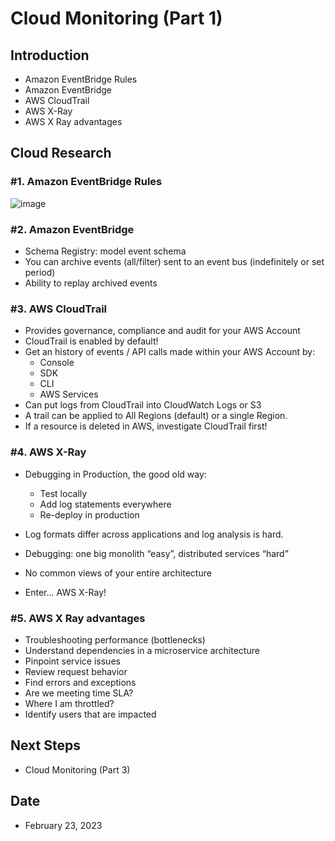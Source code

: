 # Cloud Monitoring (Part 1)


## Introduction


- Amazon EventBridge Rules
- Amazon EventBridge
- AWS CloudTrail
- AWS X-Ray
- AWS X Ray advantages


## Cloud Research


### #1. Amazon EventBridge Rules


![image](https://user-images.githubusercontent.com/121140952/220841259-91bf696b-aafb-499b-9697-8e9d0a510c03.png)


### #2. Amazon EventBridge


- Schema Registry: model event schema
- You can archive events (all/filter) sent to an event bus (indefinitely or set period)
- Ability to replay archived events


### #3.  AWS CloudTrail


- Provides governance, compliance and audit for your AWS Account
- CloudTrail is enabled by default!
- Get an history of events / API calls made within your AWS Account by:
    - Console
    - SDK
    - CLI
    - AWS Services
- Can put logs from CloudTrail into CloudWatch Logs or S3
- A trail can be applied to All Regions (default) or a single Region.
- If a resource is deleted in AWS, investigate CloudTrail first!


### #4. AWS X-Ray 


- Debugging in Production, the good old way:
    - Test locally
    - Add log statements everywhere
    - Re-deploy in production
- Log formats differ across applications and log analysis is hard.
- Debugging: one big monolith “easy”, distributed services “hard”
- No common views of your entire architecture

- Enter… AWS X-Ray!


### #5. AWS X Ray advantages


- Troubleshooting performance (bottlenecks)
- Understand dependencies in a microservice architecture
- Pinpoint service issues
- Review request behavior
- Find errors and exceptions
- Are we meeting time SLA?
- Where I am throttled?
- Identify users that are impacted 


## Next Steps


- Cloud Monitoring (Part 3)


## Date


- February 23, 2023

